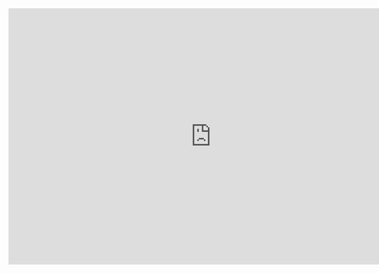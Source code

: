 
<iframe 
	width="800" 
	height="506" 
	name ="Locations" 
	src="https://app.powerbi.com/view?r=eyJrIjoiMzcyNTcxNzYtZmFjOC00Yjk1LTgwM2ItNzM1ZmM2OTc4YjQ2IiwidCI6ImZhMWRhNjI0LTkwNDktNGY0My1hYmQ1LTk3MGNiNTc4YThjNiIsImMiOjl9&pageName=ReportSection89350eaf285942f2bbe8" 
	frameborder="0" 	
	allowFullScreen="true">
</iframe>
